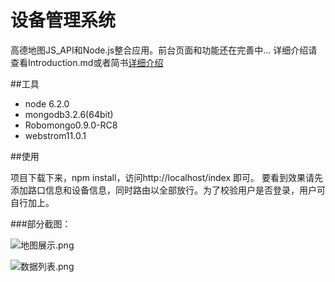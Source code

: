 # 设备管理系统
高德地图JS_API和Node.js整合应用。前台页面和功能还在完善中...
详细介绍请查看Introduction.md或者简书[详细介绍](http://www.jianshu.com/p/ef7d9a0b2e3f)

##工具
- node 6.2.0
- mongodb3.2.6(64bit)
- Robomongo0.9.0-RC8
- webstrom11.0.1
  
##使用

项目下载下来，npm install，访问http://localhost/index  即可。
要看到效果请先添加路口信息和设备信息，同时路由以全部放行。为了校验用户是否登录，用户可自行加上。


###部分截图：

![地图展示.png](http://upload-images.jianshu.io/upload_images/2227968-c302c0ca290ea10f.png?imageMogr2/auto-orient/strip%7CimageView2/2/w/1240)

![数据列表.png](http://upload-images.jianshu.io/upload_images/2227968-0eda6ff55d5a0eb0.png?imageMogr2/auto-orient/strip%7CimageView2/2/w/1240)




